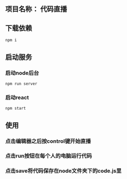 ## 项目名称： 代码直播

## 下载依赖

```
npm i
```

## 启动服务
### 启动node后台
```
npm run server
```
### 启动react
```
npm start
```

## 使用

### 点击编辑器之后按control键开始直播

### 点击run按钮在每个人的电脑运行代码

### 点击save将代码保存在node文件夹下的code.js里